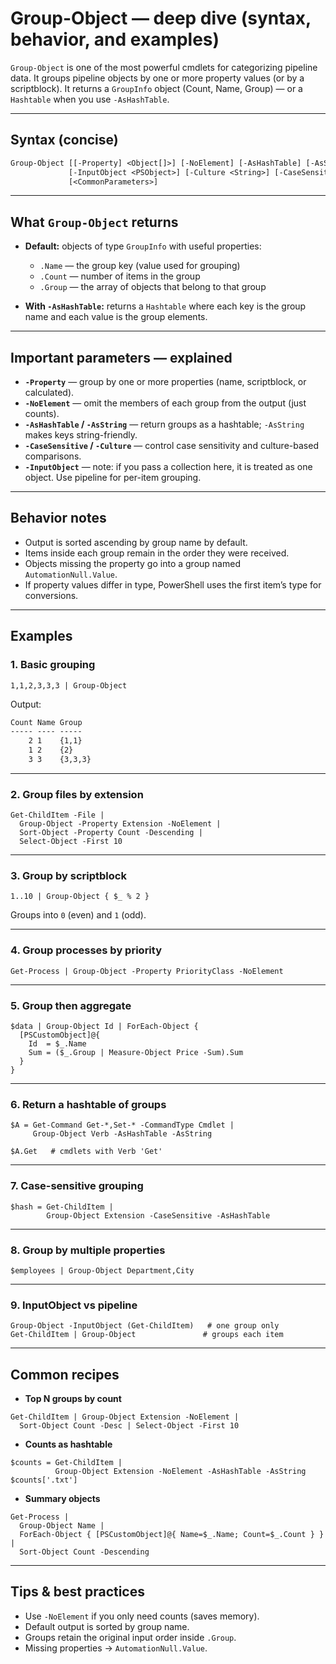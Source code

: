 # Group-Object — deep dive (syntax, behavior, and examples)

`Group-Object` is one of the most powerful cmdlets for categorizing pipeline data. It groups pipeline objects by one or more property values (or by a scriptblock). It returns a `GroupInfo` object (Count, Name, Group) — or a `Hashtable` when you use `-AsHashTable`.

---

## Syntax (concise)

```txt
Group-Object [[-Property] <Object[]>] [-NoElement] [-AsHashTable] [-AsString]
             [-InputObject <PSObject>] [-Culture <String>] [-CaseSensitive]
             [<CommonParameters>]

```

---

## What `Group-Object` returns

- **Default:** objects of type `GroupInfo` with useful properties:
    
    - `.Name` — the group key (value used for grouping)
    - `.Count` — number of items in the group
    - `.Group` — the array of objects that belong to that group
        
- **With `-AsHashTable`:** returns a `Hashtable` where each key is the group name and each value is the group elements.
    

---

## Important parameters — explained

- **`-Property`** — group by one or more properties (name, scriptblock, or calculated).
- **`-NoElement`** — omit the members of each group from the output (just counts).
- **`-AsHashTable` / `-AsString`** — return groups as a hashtable; `-AsString` makes keys string-friendly.
- **`-CaseSensitive` / `-Culture`** — control case sensitivity and culture-based comparisons.
- **`-InputObject`** — note: if you pass a collection here, it is treated as one object. Use pipeline for per-item grouping.
    

---

## Behavior notes

- Output is sorted ascending by group name by default.
- Items inside each group remain in the order they were received.
- Objects missing the property go into a group named `AutomationNull.Value`.
- If property values differ in type, PowerShell uses the first item’s type for conversions.
    

---

## Examples

### 1. Basic grouping

`1,1,2,3,3,3 | Group-Object`

Output:

```txt
Count Name Group
----- ---- -----
    2 1    {1,1}
    1 2    {2}
    3 3    {3,3,3}

```

---

### 2. Group files by extension

```psh
Get-ChildItem -File |
  Group-Object -Property Extension -NoElement |
  Sort-Object -Property Count -Descending |
  Select-Object -First 10

```

---

### 3. Group by scriptblock

`1..10 | Group-Object { $_ % 2 }`

Groups into `0` (even) and `1` (odd).

---

### 4. Group processes by priority

`Get-Process | Group-Object -Property PriorityClass -NoElement`

---

### 5. Group then aggregate

```psh
$data | Group-Object Id | ForEach-Object {
  [PSCustomObject]@{
    Id  = $_.Name
    Sum = ($_.Group | Measure-Object Price -Sum).Sum
  }
}

```

---

### 6. Return a hashtable of groups

```psh
$A = Get-Command Get-*,Set-* -CommandType Cmdlet |
     Group-Object Verb -AsHashTable -AsString

$A.Get   # cmdlets with Verb 'Get'

```

---

### 7. Case-sensitive grouping

```psh
$hash = Get-ChildItem |
        Group-Object Extension -CaseSensitive -AsHashTable

```

---

### 8. Group by multiple properties

```psh
$employees | Group-Object Department,City

```

---

### 9. InputObject vs pipeline

```psh
Group-Object -InputObject (Get-ChildItem)   # one group only
Get-ChildItem | Group-Object               # groups each item

```

---

## Common recipes

- **Top N groups by count**
    

```psh
Get-ChildItem | Group-Object Extension -NoElement |
  Sort-Object Count -Desc | Select-Object -First 10

```

- **Counts as hashtable**
    

```psh
$counts = Get-ChildItem |
          Group-Object Extension -NoElement -AsHashTable -AsString
$counts['.txt']

```

- **Summary objects**
    

```psh
Get-Process |
  Group-Object Name |
  ForEach-Object { [PSCustomObject]@{ Name=$_.Name; Count=$_.Count } } |
  Sort-Object Count -Descending

```

---

## Tips & best practices

- Use `-NoElement` if you only need counts (saves memory).
- Default output is sorted by group name.
- Groups retain the original input order inside `.Group`.
- Missing properties → `AutomationNull.Value`.